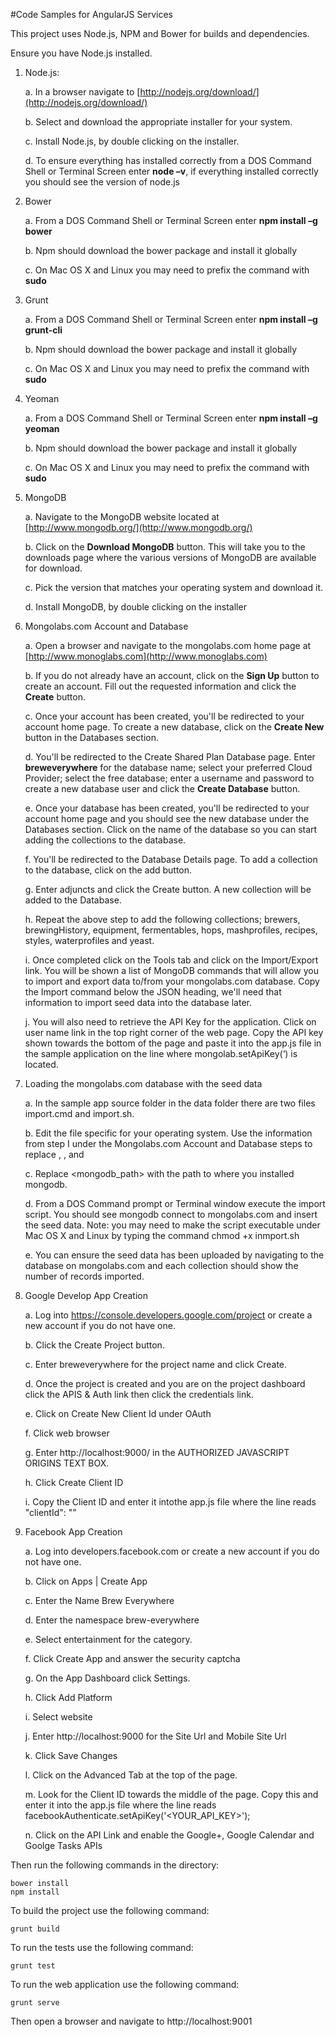 #Code Samples for AngularJS Services

This project uses Node.js, NPM and Bower for builds and dependencies.

Ensure you have Node.js installed.

1.	Node.js:

    a.	In a browser navigate to [http://nodejs.org/download/](http://nodejs.org/download/)
      
    b.	Select and download the appropriate installer for your system.
    
    c.	Install Node.js, by double clicking on the installer.
    
    d.	To ensure everything has installed correctly from a DOS Command Shell or Terminal Screen enter **node –v**, if everything installed correctly you should see the version of node.js

2.	Bower

    a.	From a DOS Command Shell or Terminal Screen enter **npm install –g bower**
    
    b.	Npm should download the bower package and install it globally
    
    c.	On Mac OS X and Linux you may need to prefix the command with **sudo** 

3.	Grunt

    a.	From a DOS Command Shell or Terminal Screen enter **npm install –g grunt-cli**
    
    b.	Npm should download the bower package and install it globally
    
    c.	On Mac OS X and Linux you may need to prefix the command with **sudo** 

4.	Yeoman

    a.	From a DOS Command Shell or Terminal Screen enter **npm install –g yeoman**
    
    b.	Npm should download the bower package and install it globally
    
    c.	On Mac OS X and Linux you may need to prefix the command with **sudo** 

5.	MongoDB

    a.	Navigate to the MongoDB website located at [http://www.mongodb.org/](http://www.mongodb.org/)
    
    b.	Click on the **Download MongoDB** button. This will take you to the downloads page where the various versions of MongoDB are available for download.
    
    c.	Pick the version that matches your operating system and download it.
    
    d.	Install MongoDB, by double clicking on the installer

6.	Mongolabs.com Account and Database

    a.	Open a browser and navigate to the mongolabs.com home page at [http://www.monoglabs.com](http://www.monoglabs.com)
    
    b.	If you do not already have an account, click on the **Sign Up** button to create an account. Fill out the requested information and click the **Create** button.
    
    c.	Once your account has been created, you'll be redirected to your account home page. To create a new database, click on the **Create New** button in the Databases section.
    
    d.	You'll be redirected to the Create Shared Plan Database page. Enter **breweverywhere** for the database name; select your preferred Cloud Provider; select the free database; enter a username and password to create a new database user and click the **Create Database** button.
    
    e.	Once your database has been created, you'll be redirected to your account home page and you should see the new database under the Databases section. Click on the name of the database so you can start adding the collections to the database.
    
    f.	You'll be redirected to the Database Details page. To add a collection to the database, click on the add button.
    
    g.	Enter adjuncts and click the Create button. A new collection will be added to the Database.
    
    h.	Repeat the above step to add the following collections; brewers, brewingHistory, equipment, fermentables, hops, mashprofiles, recipes, styles, waterprofiles and yeast.
    
    i.	Once completed click on the Tools tab and click on the Import/Export link. You will be shown a list of MongoDB commands that will allow you to import and export data to/from your mongolabs.com database. Copy the Import command below the JSON heading, we'll need that information to import seed data into the database later.
    
    j.	You will also need to retrieve the API Key for the application. Click on user name link in the top right corner of the web page. Copy the API key shown towards the bottom of the page and paste it into the app.js file in the sample application on the line where mongolab.setApiKey(‘<YOUR API KEY>) is located.

7.	Loading the mongolabs.com database with the seed data

    a.	In the sample app source folder in the data folder there are two files import.cmd and import.sh.
    
    b.	Edit the file specific for your operating system. Use the information from step I under the Mongolabs.com Account and Database steps to replace <server>, <port>, <user> and <password>
    
    c.	Replace <mongodb_path> with the path to where you installed mongodb.
    
    d.	From a DOS Command prompt or Terminal window execute the import script. You should see mongodb connect to mongolabs.com and insert the seed data. Note: you may need to make the script executable under Mac OS X and Linux by typing the command chmod +x inmport.sh
    
    e.	You can ensure the seed data has been uploaded by navigating to the database on mongolabs.com and each collection should show the number of records imported.

8.	Google Develop App Creation

    a.	Log into https://console.developers.google.com/project or create a new account if you do not have one.
    
    b.	Click the Create Project button.
    
    c.	Enter breweverywhere for the project name and click Create.
    
    d.	Once the project is created and you are on the project dashboard click the APIS & Auth link then click the credentials link.
    
    e.	Click on Create New Client Id under OAuth
    
    f.	Click web browser
     
    g.	Enter http://localhost:9000/ in the AUTHORIZED JAVASCRIPT ORIGINS TEXT BOX.
    
    h.	Click Create Client ID
    
    i.	Copy the Client ID and enter it intothe app.js file where the line reads "clientId": "<YOUR CLIENT ID>”

9.	Facebook App Creation

    a.	Log into developers.facebook.com or create a new account if you do not have one.
    
    b.	Click on Apps | Create App
    
    c.	Enter the Name Brew Everywhere
    
    d.	Enter the namespace brew-everywhere
    
    e.	Select entertainment for the category.
    
    f.	Click Create App and answer the security captcha
    
    g.	On the App Dashboard click Settings.
    
    h.	Click Add Platform
    
    i.	Select website
    
    j.	Enter http://localhost:9000 for the Site Url and Mobile Site Url
    
    k.	Click Save Changes
    
    l.	Click on the Advanced Tab at the top of the page.
    
    m.	Look for the Client ID towards the middle of the page. Copy this and enter it into the app.js file where the line reads facebookAuthenticate.setApiKey('<YOUR_API_KEY>');
    
    n.	Click on the API Link and enable the Google+, Google Calendar and Goolge Tasks APIs


Then run the following commands in the directory:

    bower install
    npm install

To build the project use the following command:

    grunt build

To run the tests use the following command:

    grunt test

To run the web application use the following command:

    grunt serve

Then open a browser and navigate to http://localhost:9001

